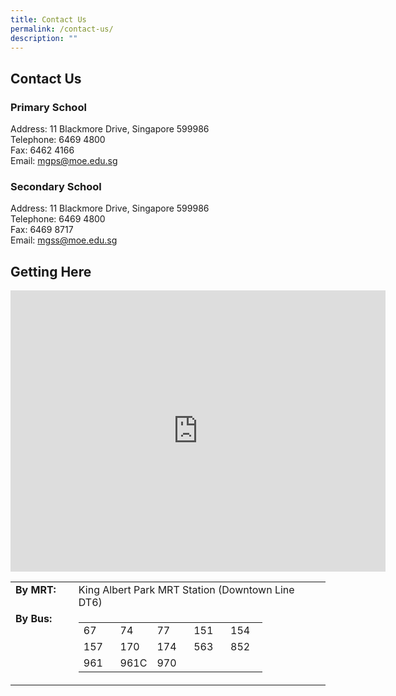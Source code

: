 ```yaml
---
title: Contact Us
permalink: /contact-us/
description: ""
---
```


## Contact Us

### Primary School
Address: 11 Blackmore Drive, Singapore 599986  
Telephone: 6469 4800  
Fax: 6462 4166  
Email:&nbsp;[mgps@moe.edu.sg](mailto:mgps@moe.edu.sg)  

### Secondary School
Address: 11 Blackmore Drive, Singapore 599986  
Telephone: 6469 4800  
Fax: 6469 8717  
Email:&nbsp;[mgss@moe.edu.sg](mailto:mgss@moe.edu.sg)

## Getting Here
<iframe loading="lazy" allowfullscreen="" style="border:0;" height="450" width="600" src="https://www.google.com/maps/embed?pb=!1m18!1m12!1m3!1d2820.462778244968!2d103.78463584541922!3d1.3341530785734816!2m3!1f0!2f0!3f0!3m2!1i1024!2i768!4f13.1!3m3!1m2!1s0x31da1084446b721d%3A0xcbcfd322dea1c70f!2sMethodist%20Girls'%20School!5e0!3m2!1sen!2ssg!4v1665467992748!5m2!1sen!2ssg"></iframe>
<br>

<table width="100%">
  <tbody>
    <tr>
      <td valign="top" align="left" width="20%">
        <b>By MRT:   </b>
      </td>
      <td valign="top" width="80%">King Albert Park MRT Station (Downtown Line DT6)  </td>
    </tr>
    <tr>
        </tr>
    <tr>
      <td valign="top" align="left" width="20%">
        <b>By Bus:
        </b>
        <br>
      </td>
      <td valign="top" width="80%">
        <table class="iveo_table ives_tab_simple" cellpadding="5" width="100%">
          <tbody>
            <tr>
              <td width="20%">67 
              </td>
              <td width="20%">74 
              </td>
              <td width="20%">77 
              </td>
              <td width="20%">151 
              </td>
              <td width="20%">154 
              </td>
            </tr>
            <tr>
              <td width="20%">157 
              </td>
              <td width="20%">170 
              </td>
              <td width="20%">174
                <br>
              </td>
              <td width="20%">563 
                <br>
              </td>
              <td width="20%">852
              </td>
            </tr>
            <tr>
              <td width="20%">961
                <br>
              </td>
              <td width="20%">961C
                <br>
              </td>
              <td width="20%">970
                <br>
              </td>
              <td width="20%">&nbsp;
              </td>
              <td width="20%">&nbsp;
              </td>
            </tr>
          </tbody>
        </table>
      </td>
    </tr>
  </tbody>
</table>
